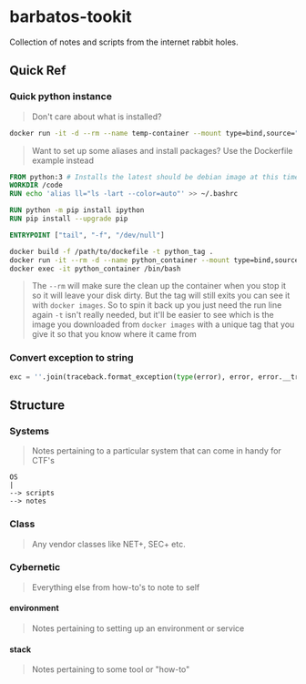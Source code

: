 # barbatos-tookit
Collection of notes and scripts from the internet rabbit holes.


## Quick Ref

### Quick python instance
> Don't care about what is installed? 
```bash
docker run -it -d --rm --name temp-container --mount type=bind,source="$(pwd)",target=/code -w /code --entrypoint /bin/bash python
```
> Want to set up some aliases and install packages? Use the Dockerfile example instead
```Dockerfile
FROM python:3 # Installs the latest should be debian image at this time also don't include this comment
WORKDIR /code
RUN echo 'alias ll="ls -lart --color=auto"' >> ~/.bashrc

RUN python -m pip install ipython
RUN pip install --upgrade pip

ENTRYPOINT ["tail", "-f", "/dev/null"]
```
```bash
docker build -f /path/to/dockefile -t python_tag . 
docker run -it --rm -d --name python_container --mount type=bind,source="$(pwd)",target=/code python_tag
docker exec -it python_container /bin/bash
```
> The `--rm` will make sure the clean up the container when you stop it so it will leave your disk dirty. But the tag will still exits you can see it with `docker images`. So to spin it back up you just need the run line again
> `-t` isn't really needed, but it'll be easier to see which is the image you downloaded from `docker images` with a unique tag that you give it so that you know where it came from

### Convert exception to string
```python
exc = ''.join(traceback.format_exception(type(error), error, error.__traceback__, chain=True))
```



## Structure
### Systems
> Notes pertaining to a particular system that can come in handy for CTF's
```
OS 
|
--> scripts
--> notes
```
### Class
> Any vendor classes like NET+, SEC+ etc. 

### Cybernetic
> Everything else from how-to's to note to self
#### environment
> Notes pertaining to setting up an environment or service

#### stack
> Notes pertaining to some tool or "how-to"